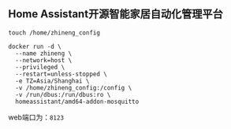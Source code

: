 ## Home Assistant开源智能家居自动化管理平台

```
touch /home/zhineng_config
```

```
docker run -d \
  --name zhineng \
  --network=host \
  --privileged \
  --restart=unless-stopped \
  -e TZ=Asia/Shanghai \
  -v /home/zhineng_config:/config \
  -v /run/dbus:/run/dbus:ro \
  homeassistant/amd64-addon-mosquitto
```

web端口为：`8123`
